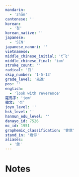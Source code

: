```yaml
---
mandarin:
  - 'zhān'
cantonese: ''
korean:
  - '첨'
korean_native: ''
japanese:
  - 'SEN'
japanese_nanori: ''
vietnamese:
middle_chinese_initial: 't͡ɕ'
middle_chinese_final: 'iᴇm'
stroke_count: ''
radical: '目'
skip_number: '1-5-13'
grade_level: '先進'
pos: ''
english:
  - 'look with reverence'
羅馬字: 'jem'
韓文: '점'
joyo_level: ''
hsk_level: ''
hanmun_edu_level: ''
danayo_id: 7526
mc_id: 1951
graphemic_classification: '會意'
stand_in: '瞻仰'
aliases:
  - '詹'
---
```


# Notes
